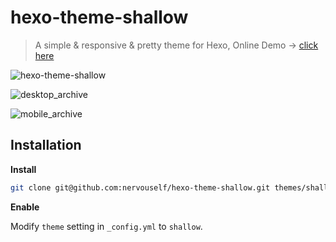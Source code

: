 # hexo-theme-shallow

> A simple & responsive & pretty theme for Hexo, Online Demo → [click here](https://nervouself.github.io/)

![hexo-theme-shallow](http://oib8kvha0.bkt.clouddn.com/blog_index.png)

![desktop_archive](http://oib8kvha0.bkt.clouddn.com/desktop_archive.png)

![mobile_archive](http://oib8kvha0.bkt.clouddn.com/mobile_archive.png)

## Installation

**Install**

```bash
git clone git@github.com:nervouself/hexo-theme-shallow.git themes/shallow
```

**Enable**

Modify `theme` setting in `_config.yml` to `shallow`.
